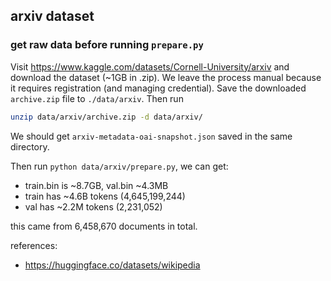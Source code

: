 
## arxiv dataset

### get raw data before running `prepare.py`

Visit https://www.kaggle.com/datasets/Cornell-University/arxiv and download the dataset (~1GB in .zip). We leave the 
process manual because it requires registration (and managing credential).
Save the downloaded `archive.zip` file to `./data/arxiv`. Then run

```bash
unzip data/arxiv/archive.zip -d data/arxiv/ 
```
We should get `arxiv-metadata-oai-snapshot.json` saved in the same directory. 

Then run `python data/arxiv/prepare.py`, we can get:

- train.bin is ~8.7GB, val.bin ~4.3MB
- train has ~4.6B tokens (4,645,199,244)
- val has ~2.2M tokens (2,231,052)

this came from 6,458,670 documents in total.

references:

- https://huggingface.co/datasets/wikipedia
